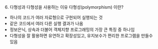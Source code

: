 

06. 다형성과 다형성을 사용하는 이유
	다형성(polymorphism) 이란?
 - 하나의 코드가 여러 자료형으로 구현되어 실행되는 것
 - 같은 코드에서 여러 다른 실행 결과가 나옴	
 - 정보은닉, 상속과 더불어 객체지향 프로그래밍의 가장 큰 특징 중 하나임
 - 다형성을 잘 활용하면 유연하고 확장성있고, 유지보수가 편리한 프로그램을 만들수 있음




















